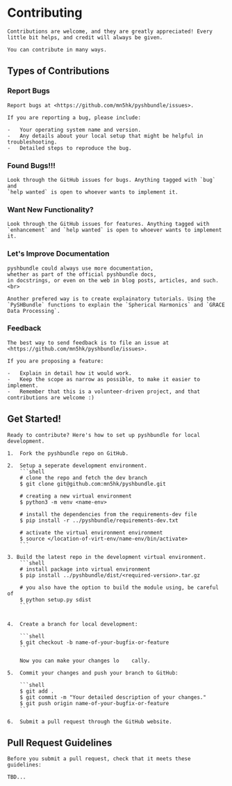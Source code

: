 # Contributing

    Contributions are welcome, and they are greatly appreciated! Every
    little bit helps, and credit will always be given.

    You can contribute in many ways.

## Types of Contributions

### Report Bugs

    Report bugs at <https://github.com/mn5hk/pyshbundle/issues>.

    If you are reporting a bug, please include:

    -   Your operating system name and version.
    -   Any details about your local setup that might be helpful in troubleshooting.
    -   Detailed steps to reproduce the bug.

### Found Bugs!!!

    Look through the GitHub issues for bugs. Anything tagged with `bug` and
    `help wanted` is open to whoever wants to implement it.

### Want New Functionality?

    Look through the GitHub issues for features. Anything tagged with
    `enhancement` and `help wanted` is open to whoever wants to implement it.

### Let's Improve Documentation

    pyshbundle could always use more documentation,
    whether as part of the official pyshbundle docs,
    in docstrings, or even on the web in blog posts, articles, and such.<br>

    Another prefered way is to create explainatory tutorials. Using the `PySHBundle` functions to explain the `Spherical Harmonics` and `GRACE Data Processing`.

### Feedback

    The best way to send feedback is to file an issue at
    <https://github.com/mn5hk/pyshbundle/issues>.

    If you are proposing a feature:

    -   Explain in detail how it would work.
    -   Keep the scope as narrow as possible, to make it easier to implement.
    -   Remember that this is a volunteer-driven project, and that contributions are welcome :)

## Get Started!

    Ready to contribute? Here's how to set up pyshbundle for local development.

    1.  Fork the pyshbundle repo on GitHub.

    2.  Setup a seperate development environment.
        ```shell
        # clone the repo and fetch the dev branch
        $ git clone git@github.com:mn5hk/pyshbundle.git

        # creating a new virtual environment
        $ python3 -m venv <name-env>

        # install the dependencies from the requirements-dev file
        $ pip install -r ../pyshbundle/requirements-dev.txt

        # activate the virtual environment environment
        $ source </location-of-virt-env/name-env/bin/activate>
        ```

    3. Build the latest repo in the development virtual environment.
        ```shell
        # install package into virtual environment
        $ pip install ../pyshbundle/dist/<required-version>.tar.gz

        # you also have the option to build the module using, be careful of 
        $ python setup.py sdist
        ```


    4.  Create a branch for local development:

        ```shell
        $ git checkout -b name-of-your-bugfix-or-feature
        ```

        Now you can make your changes lo    cally.

    5.  Commit your changes and push your branch to GitHub:

        ```shell
        $ git add .
        $ git commit -m "Your detailed description of your changes."
        $ git push origin name-of-your-bugfix-or-feature
        ```

    6.  Submit a pull request through the GitHub website.

## Pull Request Guidelines

    Before you submit a pull request, check that it meets these guidelines:

    TBD...
